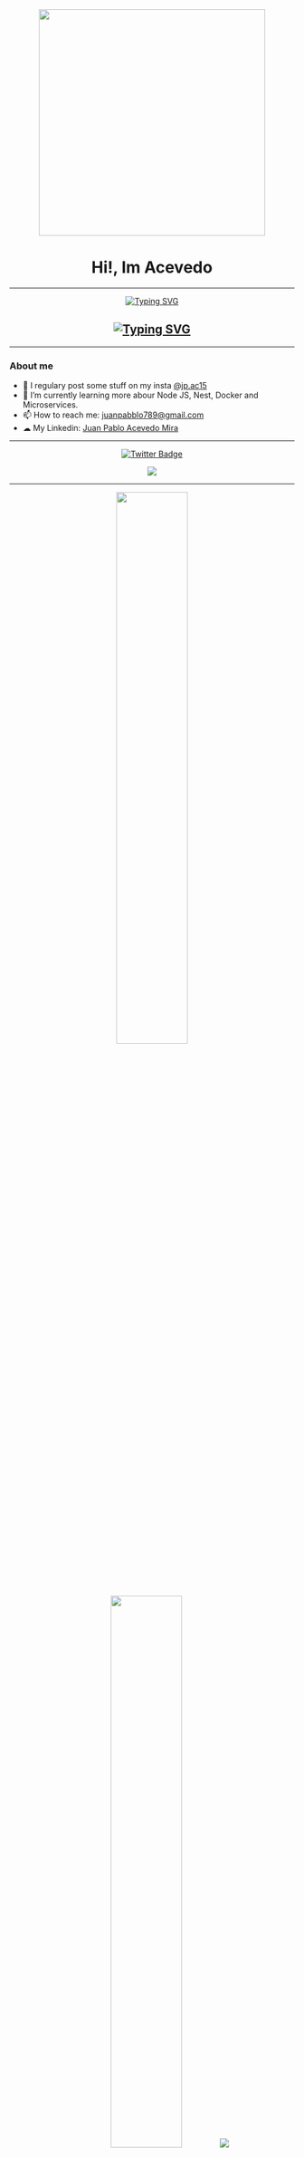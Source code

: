 <div id = "header" align = "center">
    <img src="https://media.giphy.com/media/xTk9ZZvJbApGt3vy3C/giphy.gif" width="400" aling >
    <h1 align = "center"> Hi!, Im Acevedo</h1>
</div>

---

<div id="Typer" align ="center">
    <a href="https://git.io/typing-svg"><img src="https://readme-typing-svg.demolab.com?font=Fira+Code&duration=6000&pause=1000&center=true&vCenter=true&repeat=false&width=435&lines=Studying+systems+engineering..." alt="Typing SVG" /></a>
    <h2 align="center"><a href="https://git.io/typing-svg"><img src="https://readme-typing-svg.demolab.com?font=Fira+Code&duration=6000&pause=1000&center=true&vCenter=true&width=435&lines=at+ICESI+university;9th+semester" alt="Typing SVG" /></a></h2>
</div>

---

### About me 

 - 📸 I regulary post some stuff on my insta [@jp.ac15](https://www.instagram.com/jp.ac15/)
 - 🌱 I’m currently learning more abour Node JS, Nest, Docker and Microservices.
 - 📫 How to reach me: juanpabblo789@gmail.com
 - ☁ My Linkedin: [Juan Pablo Acevedo Mira](https://www.linkedin.com/in/juan-pablo-acevedo-62b019190/)

---

<div id ="badges" align ="center">
    <a href="https://twitter.com/juanpabblo18" align ="center">
        <img src="https://img.shields.io/twitter/follow/juanpabblo18?color=blue&logo=twitter&style=for-the-badge" alt="Twitter Badge">
    </a>
</div>


<div id ="badges" align ="center">

[![](https://komarev.com/ghpvc/?username=juanpabblo16&label=PROFILE+VIEWS&style=for-the-badge)
](https://github.com/juanpabblo16)    

</div>


---


<p align="center">
  <img height="50%" width="auto" src ="https://github-readme-stats.vercel.app/api?username=juanpabblo16&show_icons=true&count_private=true&theme=darcula&hide_border=true&hide=issues,contribs&bg_color=00000000">
  <img height="50%" width="auto" src ="https://github-readme-stats.vercel.app/api/top-langs/?username=juanpabblo16&layout=compact&hide_border=true&theme=dark&bg_color=00000000&langs_count=6&hide=jupyter%20notebook,tex,css,php&exclude_repo=Pacman-AI">
  <img src ="https://github-readme-streak-stats.herokuapp.com?user=juanpabblo16&theme=darcula&hide_border=true&background=FFFFFF00">
  <br>
  <br>
  <a href="https://www.buymeacoffee.com/juanpabblo3"> <img align="center" src="https://cdn.buymeacoffee.com/buttons/v2/default-orange.png" height="50" width="210" alt="aveek.saha" /></a>
</p>

<!-- <p align="center">
  <img align="left" src ="https://github-readme-stats.vercel.app/api/pin/?username=juanpabblo16&repo=ytdx">
  <img align="right" src ="https://github-readme-stats.vercel.app/api/pin/?username=juanpabblo16&repo=pixel-weather">
</p> -->


---
### Languajes and Frameworks

[![My Skills](https://skillicons.dev/icons?i=java,py,nodejs,spring,gradle,maven,mysql,postman,scala,react,js,html,css,materialui,nextjs)
](https://github.com/juanpabblo16)
## Tools

[![My Tools](https://skillicons.dev/icons?i=ps,ae,idea,linkedin,vscode,eclipse,git,github,gitlab,discord)
](https://github.com/juanpabblo16)

---

### Trends:

<div id ="badges" align ="center">
    
[![GitHub Trends SVG](https://api.githubtrends.io/user/svg/avgupta456/langs)](https://github.com/juanpabblo16)
</div>


---

<div id ="badges" align ="center">
    
[![Juan´s WakaTime stats](https://github-readme-stats.vercel.app/api/wakatime?username=juanpabblo16)](https://github.com/juanpabblo16)

</div>
